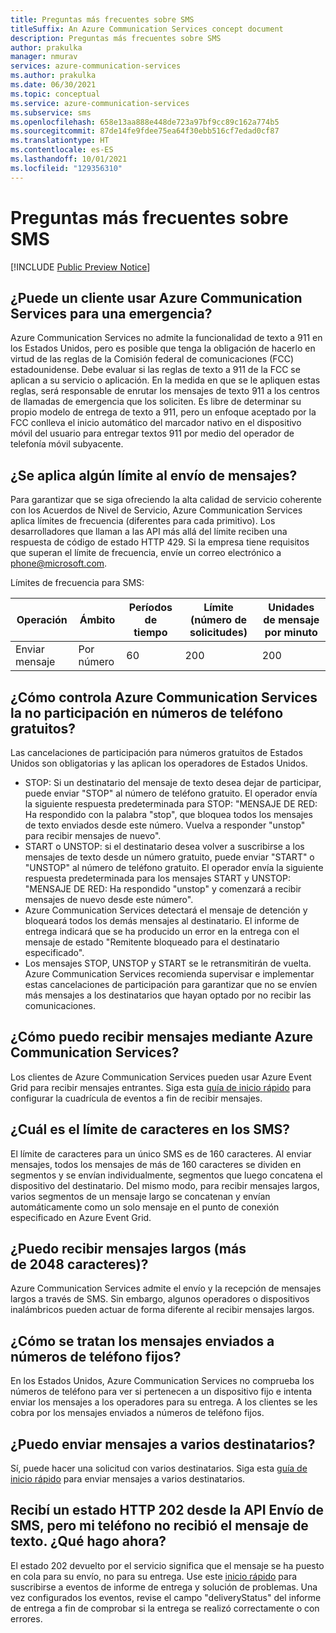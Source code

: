 ```yaml
---
title: Preguntas más frecuentes sobre SMS
titleSuffix: An Azure Communication Services concept document
description: Preguntas más frecuentes sobre SMS
author: prakulka
manager: nmurav
services: azure-communication-services
ms.author: prakulka
ms.date: 06/30/2021
ms.topic: conceptual
ms.service: azure-communication-services
ms.subservice: sms
ms.openlocfilehash: 658e13aa888e448de723a97bf9cc89c162a774b5
ms.sourcegitcommit: 87de14fe9fdee75ea64f30ebb516cf7edad0cf87
ms.translationtype: HT
ms.contentlocale: es-ES
ms.lasthandoff: 10/01/2021
ms.locfileid: "129356310"
---
```

# <a name="sms-faq"></a>Preguntas más frecuentes sobre SMS

[!INCLUDE [Public Preview Notice](../../includes/public-preview-include.md)]
## <a name="can-a-customer-use-azure-communication-services-for-emergency-purposes"></a>¿Puede un cliente usar Azure Communication Services para una emergencia?

Azure Communication Services no admite la funcionalidad de texto a 911 en los Estados Unidos, pero es posible que tenga la obligación de hacerlo en virtud de las reglas de la Comisión federal de comunicaciones (FCC) estadounidense.  Debe evaluar si las reglas de texto a 911 de la FCC se aplican a su servicio o aplicación. En la medida en que se le apliquen estas reglas, será responsable de enrutar los mensajes de texto 911 a los centros de llamadas de emergencia que los soliciten. Es libre de determinar su propio modelo de entrega de texto a 911, pero un enfoque aceptado por la FCC conlleva el inicio automático del marcador nativo en el dispositivo móvil del usuario para entregar textos 911 por medio del operador de telefonía móvil subyacente.

## <a name="are-there-any-limits-on-sending-messages"></a>¿Se aplica algún límite al envío de mensajes?

Para garantizar que se siga ofreciendo la alta calidad de servicio coherente con los Acuerdos de Nivel de Servicio, Azure Communication Services aplica límites de frecuencia (diferentes para cada primitivo). Los desarrolladores que llaman a las API más allá del límite reciben una respuesta de código de estado HTTP 429. Si la empresa tiene requisitos que superan el límite de frecuencia, envíe un correo electrónico a phone@microsoft.com.

Límites de frecuencia para SMS:

|Operación|Ámbito|Períodos de tiempo| Límite (número de solicitudes) | Unidades de mensaje por minuto|
|---------|-----|-------------|-------------------|-------------------------|
|Enviar mensaje|Por número|60|200|200|

## <a name="how-does-azure-communication-services-handle-opt-outs-for-toll-free-numbers"></a>¿Cómo controla Azure Communication Services la no participación en números de teléfono gratuitos?

Las cancelaciones de participación para números gratuitos de Estados Unidos son obligatorias y las aplican los operadores de Estados Unidos.
- STOP: Si un destinatario del mensaje de texto desea dejar de participar, puede enviar "STOP" al número de teléfono gratuito. El operador envía la siguiente respuesta predeterminada para STOP: "MENSAJE DE RED: Ha respondido con la palabra "stop", que bloquea todos los mensajes de texto enviados desde este número. Vuelva a responder "unstop" para recibir mensajes de nuevo".
- START o UNSTOP: si el destinatario desea volver a suscribirse a los mensajes de texto desde un número gratuito, puede enviar "START" o "UNSTOP" al número de teléfono gratuito. El operador envía la siguiente respuesta predeterminada para los mensajes START y UNSTOP: "MENSAJE DE RED: Ha respondido "unstop" y comenzará a recibir mensajes de nuevo desde este número".
- Azure Communication Services detectará el mensaje de detención y bloqueará todos los demás mensajes al destinatario. El informe de entrega indicará que se ha producido un error en la entrega con el mensaje de estado "Remitente bloqueado para el destinatario especificado".
- Los mensajes STOP, UNSTOP y START se le retransmitirán de vuelta. Azure Communication Services recomienda supervisar e implementar estas cancelaciones de participación para garantizar que no se envíen más mensajes a los destinatarios que hayan optado por no recibir las comunicaciones.

## <a name="how-can-i-receive-messages-using-azure-communication-services"></a>¿Cómo puedo recibir mensajes mediante Azure Communication Services?

Los clientes de Azure Communication Services pueden usar Azure Event Grid para recibir mensajes entrantes. Siga esta [guía de inicio rápido](../../quickstarts/telephony-sms/handle-sms-events.md) para configurar la cuadrícula de eventos a fin de recibir mensajes.

## <a name="what-is-the-sms-character-limit"></a>¿Cuál es el límite de caracteres en los SMS?
El límite de caracteres para un único SMS es de 160 caracteres. Al enviar mensajes, todos los mensajes de más de 160 caracteres se dividen en segmentos y se envían individualmente, segmentos que luego concatena el dispositivo del destinatario. Del mismo modo, para recibir mensajes largos, varios segmentos de un mensaje largo se concatenan y envían automáticamente como un solo mensaje en el punto de conexión especificado en Azure Event Grid. 

## <a name="can-i-sendreceive-long-messages-2048-chars"></a>¿Puedo recibir mensajes largos (más de 2048 caracteres)?

Azure Communication Services admite el envío y la recepción de mensajes largos a través de SMS. Sin embargo, algunos operadores o dispositivos inalámbricos pueden actuar de forma diferente al recibir mensajes largos.

## <a name="how-are-messages-sent-to-landline-numbers-treated"></a>¿Cómo se tratan los mensajes enviados a números de teléfono fijos?

En los Estados Unidos, Azure Communication Services no comprueba los números de teléfono para ver si pertenecen a un dispositivo fijo e intenta enviar los mensajes a los operadores para su entrega. A los clientes se les cobra por los mensajes enviados a números de teléfono fijos. 

## <a name="can-i-send-messages-to-multiple-recipients"></a>¿Puedo enviar mensajes a varios destinatarios?

Sí, puede hacer una solicitud con varios destinatarios. Siga esta [guía de inicio rápido](../../quickstarts/telephony-sms/send.md?pivots=programming-language-csharp) para enviar mensajes a varios destinatarios.

##  <a name="i-received-a-http-status-202-from-the-send-sms-api-but-the-sms-didnt-reach-my-phone-what-do-i-do-now"></a>Recibí un estado HTTP 202 desde la API Envío de SMS, pero mi teléfono no recibió el mensaje de texto. ¿Qué hago ahora?

El estado 202 devuelto por el servicio significa que el mensaje se ha puesto en cola para su envío, no para su entrega. Use este [inicio rápido](../../quickstarts/telephony-sms/handle-sms-events.md) para suscribirse a eventos de informe de entrega y solución de problemas. Una vez configurados los eventos, revise el campo "deliveryStatus" del informe de entrega a fin de comprobar si la entrega se realizó correctamente o con errores.

